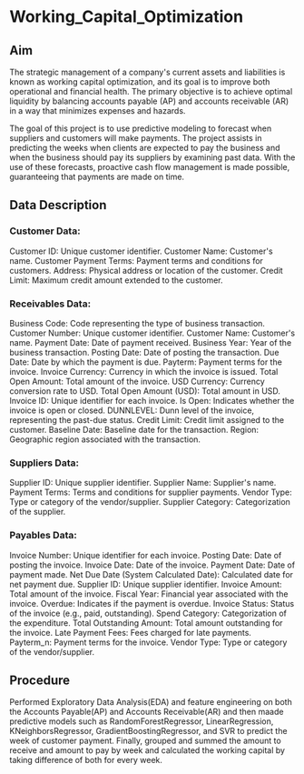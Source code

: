# Working_Capital_Optimization
## Aim
The strategic management of a company's current assets and liabilities is known as working capital optimization, and its goal is to improve both operational and financial health. The primary objective is to achieve optimal liquidity by balancing accounts payable (AP) and accounts receivable (AR) in a way that minimizes expenses and hazards.

The goal of this project is to use predictive modeling to forecast when suppliers and customers will make payments. The project assists in predicting the weeks when clients are expected to pay the business and when the business should pay its suppliers by examining past data. With the use of these forecasts, proactive cash flow management is made possible, guaranteeing that payments are made on time.

## Data Description
### Customer Data:
Customer ID: Unique customer identifier.
Customer Name: Customer's name.
Customer Payment Terms: Payment terms and conditions for customers.
Address: Physical address or location of the customer.
Credit Limit: Maximum credit amount extended to the customer.

### Receivables Data:
Business Code: Code representing the type of business transaction.
Customer Number: Unique customer identifier.
Customer Name: Customer's name.
Payment Date: Date of payment received.
Business Year: Year of the business transaction.
Posting Date: Date of posting the transaction.
Due Date: Date by which the payment is due.
Payterm: Payment terms for the invoice.
Invoice Currency: Currency in which the invoice is issued.
Total Open Amount: Total amount of the invoice.
USD Currency: Currency conversion rate to USD.
Total Open Amount (USD): Total amount in USD.
Invoice ID: Unique identifier for each invoice.
Is Open: Indicates whether the invoice is open or closed.
DUNNLEVEL: Dunn level of the invoice, representing the past-due status.
Credit Limit: Credit limit assigned to the customer.
Baseline Date: Baseline date for the transaction.
Region: Geographic region associated with the transaction.

### Suppliers Data:
Supplier ID: Unique supplier identifier.
Supplier Name: Supplier's name.
Payment Terms: Terms and conditions for supplier payments.
Vendor Type: Type or category of the vendor/supplier.
Supplier Category: Categorization of the supplier.

### Payables Data:
Invoice Number: Unique identifier for each invoice.
Posting Date: Date of posting the invoice.
Invoice Date: Date of the invoice.
Payment Date: Date of payment made.
Net Due Date (System Calculated Date): Calculated date for net payment due.
Supplier ID: Unique supplier identifier.
Invoice Amount: Total amount of the invoice.
Fiscal Year: Financial year associated with the invoice.
Overdue: Indicates if the payment is overdue.
Invoice Status: Status of the invoice (e.g., paid, outstanding).
Spend Category: Categorization of the expenditure.
Total Outstanding Amount: Total amount outstanding for the invoice.
Late Payment Fees: Fees charged for late payments.
Payterm_n: Payment terms for the invoice.
Vendor Type: Type or category of the vendor/supplier.

## Procedure

Performed Exploratory Data Analysis(EDA) and feature engineering on both the Accounts Payable(AP) and Accounts Receivable(AR) and then maade predictive models such as RandomForestRegressor, LinearRegression, KNeighborsRegressor, GradientBoostingRegressor, and SVR to predict the week of customer payment.
Finally, grouped and summed the amount to receive and amount to pay by week and calculated the working capital by taking difference of both for every week.
